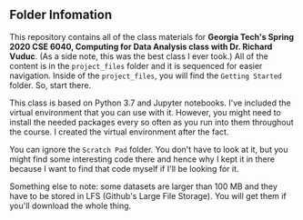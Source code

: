 ## Folder Infomation

This repository contains all of the class materials for **Georgia Tech's Spring 2020 CSE 6040, Computing for Data Analysis class with Dr. Richard Vuduc**. (As a side note, this was the best class I ever took.) All of the content is in the `project_files` folder and it is sequenced for easier navigation. Inside of the `project_files`, you will find the `Getting Started` folder. So, start there. 

This class is based on Python 3.7 and Jupyter notebooks. I've included the virtual environment that you can use with it. However, you might need to install the needed packages every so often as you run into them throughout the course. I created the virtual environment after the fact.

You can ignore the `Scratch Pad` folder. You don't have to look at it, but you might find some interesting code there and hence why I kept it in there because I want to find that code myself if I'll be looking for it.

Something else to note: some datasets are larger than 100 MB and they have to be stored in LFS (Github's Large File Storage). You will get them if you'll download the whole thing.
